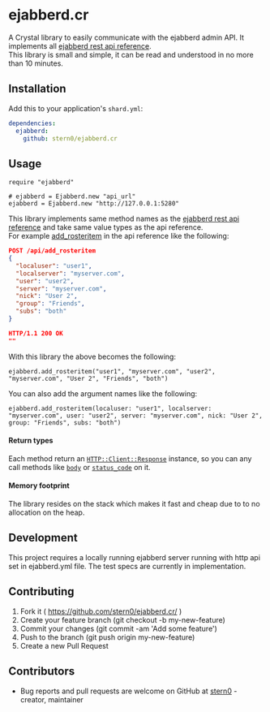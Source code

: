 # ejabberd.cr

A Crystal library to easily communicate with the ejabberd admin API.
It implements all [ejabberd rest api reference](https://docs.ejabberd.im/developer/ejabberd-api/admin-api/).\
This library is small and simple, it can be read and understood in no more than 10 minutes.


## Installation

Add this to your application's `shard.yml`:

```yaml
dependencies:
  ejabberd:
    github: stern0/ejabberd.cr
```

## Usage

```crystal
require "ejabberd"

# ejabberd = Ejabberd.new "api_url"
ejabberd = Ejabberd.new "http://127.0.0.1:5280"

```

This library implements same method names as the [ejabberd rest api reference](https://docs.ejabberd.im/developer/ejabberd-api/admin-api/) and take same value types as the api reference.\
For example [add_rosteritem](https://docs.ejabberd.im/developer/ejabberd-api/admin-api/#add-rosteritem) in the api reference like the following:

```json
POST /api/add_rosteritem
{
  "localuser": "user1",
  "localserver": "myserver.com",
  "user": "user2",
  "server": "myserver.com",
  "nick": "User 2",
  "group": "Friends",
  "subs": "both"
}

HTTP/1.1 200 OK
""
```

With this library the above becomes the following:
```crystal
ejabberd.add_rosteritem("user1", "myserver.com", "user2", "myserver.com", "User 2", "Friends", "both")
```

You can also add the argument names like the following:
```crystal
ejabberd.add_rosteritem(localuser: "user1", localserver: "myserver.com", user: "user2", server: "myserver.com", nick: "User 2", group: "Friends", subs: "both")
```

#### Return types
Each method return an [`HTTP::Client::Response`](https://crystal-lang.org/api/0.24.1/HTTP/Client/Response.html) instance, so you can any call methods like [`body`](https://crystal-lang.org/api/0.24.1/HTTP/Client/Response.html#body-instance-method) or [`status_code`](https://crystal-lang.org/api/0.24.1/HTTP/Client/Response.html#status_message%3AString-instance-method) on it.

#### Memory footprint
The library resides on the stack which makes it fast and cheap due to to no allocation on the heap.

## Development

This project requires a locally running ejabberd server running with http api set in ejabberd.yml file.
The test specs are currently in implementation.

## Contributing

1. Fork it ( https://github.com/stern0/ejabberd.cr/ )
2. Create your feature branch (git checkout -b my-new-feature)
3. Commit your changes (git commit -am 'Add some feature')
4. Push to the branch (git push origin my-new-feature)
5. Create a new Pull Request

## Contributors

- Bug reports and pull requests are welcome on GitHub at [stern0](https://github.com/stern0) - creator, maintainer
